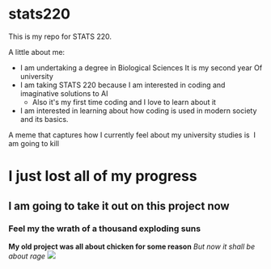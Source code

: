 # stats220
This is my repo for STATS 220. 

A little about me:

- I am undertaking a degree in Biological Sciences
  It is my second year Of university
- I am taking STATS 220 because I am interested in coding and imaginative solutions to AI
  - Also it's my first time coding and I love to learn about it 
- I am interested in learning about how coding is used in modern society and its basics.

A meme that captures how I currently feel about my university studies is ![]()
I am going to kill 
# I just lost all of my progress
## I am going to take it out on this project now
### Feel my the wrath of a thousand exploding suns
**My old project was all about chicken for some reason**
_But now it shall be about rage_
![](https://encrypted-tbn2.gstatic.com/images?q=tbn:ANd9GcTuUsFAgXIm9ZenS2IjPch_p41MFf7L6lODsiwgg-cs5Ifn0PeYJBGhSMTva3L97yWiNsyP3T5ho5-lQFGT9LMTNY7GOBCjtNLNofxR)

